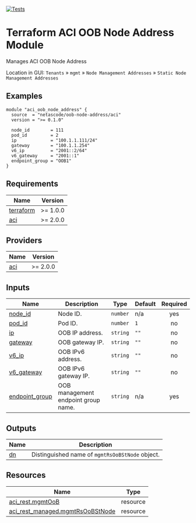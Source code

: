 <!-- BEGIN_TF_DOCS -->
[![Tests](https://github.com/netascode/terraform-aci-oob-node-address/actions/workflows/test.yml/badge.svg)](https://github.com/netascode/terraform-aci-oob-node-address/actions/workflows/test.yml)

# Terraform ACI OOB Node Address Module

Manages ACI OOB Node Address

Location in GUI:
`Tenants` » `mgmt` » `Node Management Addresses` » `Static Node Management Addresses`

## Examples

```hcl
module "aci_oob_node_address" {
  source  = "netascode/oob-node-address/aci"
  version = ">= 0.1.0"

  node_id        = 111
  pod_id         = 2
  ip             = "100.1.1.111/24"
  gateway        = "100.1.1.254"
  v6_ip          = "2001::2/64"
  v6_gateway     = "2001::1"
  endpoint_group = "OOB1"
}
```

## Requirements

| Name | Version |
|------|---------|
| <a name="requirement_terraform"></a> [terraform](#requirement\_terraform) | >= 1.0.0 |
| <a name="requirement_aci"></a> [aci](#requirement\_aci) | >= 2.0.0 |

## Providers

| Name | Version |
|------|---------|
| <a name="provider_aci"></a> [aci](#provider\_aci) | >= 2.0.0 |

## Inputs

| Name | Description | Type | Default | Required |
|------|-------------|------|---------|:--------:|
| <a name="input_node_id"></a> [node\_id](#input\_node\_id) | Node ID. | `number` | n/a | yes |
| <a name="input_pod_id"></a> [pod\_id](#input\_pod\_id) | Pod ID. | `number` | `1` | no |
| <a name="input_ip"></a> [ip](#input\_ip) | OOB IP address. | `string` | `""` | no |
| <a name="input_gateway"></a> [gateway](#input\_gateway) | OOB gateway IP. | `string` | `""` | no |
| <a name="input_v6_ip"></a> [v6\_ip](#input\_v6\_ip) | OOB IPv6 address. | `string` | `""` | no |
| <a name="input_v6_gateway"></a> [v6\_gateway](#input\_v6\_gateway) | OOB IPv6 gateway IP. | `string` | `""` | no |
| <a name="input_endpoint_group"></a> [endpoint\_group](#input\_endpoint\_group) | OOB management endpoint group name. | `string` | n/a | yes |

## Outputs

| Name | Description |
|------|-------------|
| <a name="output_dn"></a> [dn](#output\_dn) | Distinguished name of `mgmtRsOoBStNode` object. |

## Resources

| Name | Type |
|------|------|
| [aci_rest.mgmtOoB](https://registry.terraform.io/providers/CiscoDevNet/aci/latest/docs/resources/rest) | resource |
| [aci_rest_managed.mgmtRsOoBStNode](https://registry.terraform.io/providers/CiscoDevNet/aci/latest/docs/resources/rest_managed) | resource |
<!-- END_TF_DOCS -->